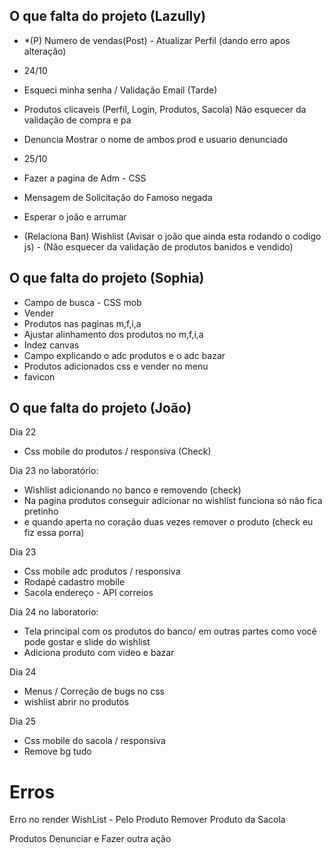 ## O que falta do projeto (Lazully)

- *(P) Numero de vendas(Post) - Atualizar Perfil (dando erro apos alteração)


- 24/10
- Esqueci minha senha / Validação Email (Tarde)
- Produtos clicaveis (Perfil, Login, Produtos, Sacola) Não esquecer da validação de compra e pa
- Denuncia Mostrar o nome de ambos prod e usuario denunciado

- 25/10
- Fazer a pagina de Adm - CSS
- Mensagem de Solicitação do Famoso negada

- Esperar o joão e arrumar
- (Relaciona Ban) Wishlist (Avisar o joão que ainda esta rodando o codigo js) - (Não esquecer da validação de produtos banidos e vendido)


## O que falta do projeto (Sophia)

- Campo de busca - CSS mob
- Vender
- Produtos nas paginas m,f,i,a
- Ajustar alinhamento dos produtos no m,f,i,a
- Indez canvas
- Campo explicando o adc produtos e o adc bazar
- Produtos adicionados css e vender no menu
- favicon

## O que falta do projeto (João)

Dia 22 
- Css mobile do produtos / responsiva (Check)

Dia 23 no laboratório:
- Wishlist adicionando no banco e removendo  (check)
- Na pagina produtos conseguir adicionar no wishlist funciona só não fica pretinho
- e quando aperta no coração duas vezes remover o produto (check eu fiz essa porra)

Dia 23 
- Css mobile adc produtos / responsiva
- Rodapé cadastro mobile 
- Sacola endereço - API correios

Dia 24 no laboratorio:
- Tela principal com os produtos do banco/ em outras partes como você pode gostar e slide do wishlist
- Adiciona produto com video e bazar

Dia 24
- Menus / Correção de bugs no css
-  wishlist abrir no produtos

Dia 25
- Css mobile do sacola / responsiva
- Remove bg tudo


# Erros

Erro no render
WishList - Pelo Produto
Remover Produto da Sacola

Produtos Denunciar e Fazer outra ação